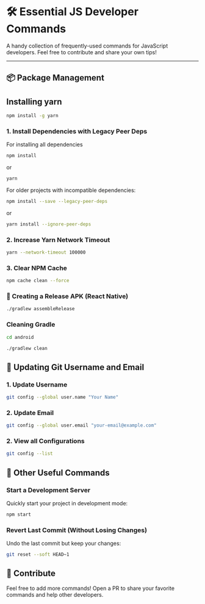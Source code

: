 # 🛠️ Essential JS Developer Commands

A handy collection of frequently-used commands for JavaScript developers. Feel free to contribute and share your own tips!

---

## 📦 Package Management

## Installing yarn

```bash
npm install -g yarn
```

### 1. Install Dependencies with Legacy Peer Deps
For installing all dependencies
```bash
npm install
```
or 
```bash
yarn
```

For older projects with incompatible dependencies:
```bash
npm install --save --legacy-peer-deps
```
or
```bash
yarn install --ignore-peer-deps
```


### 2. Increase Yarn Network Timeout

```bash
yarn --network-timeout 100000
```

### 3. Clear NPM Cache

```bash
npm cache clean --force
```

### 📲 Creating a Release APK (React Native)

```bash
./gradlew assembleRelease
```

### Cleaning Gradle

```bash
cd android
```

```bash
./gradlew clean
```

## 👤 Updating Git Username and Email

### 1. Update Username
```bash
git config --global user.name "Your Name"
```

### 2. Update Email
```bash
git config --global user.email "your-email@example.com"
```

### 2. View all Configurations
```bash
git config --list 
```

## 🔄 Other Useful Commands

### Start a Development Server

Quickly start your project in development mode:
```bash
npm start
```

### Revert Last Commit (Without Losing Changes)
Undo the last commit but keep your changes:
```bash
git reset --soft HEAD~1
```

## 📢 Contribute
Feel free to add more commands! Open a PR to share your favorite commands and help other developers.

